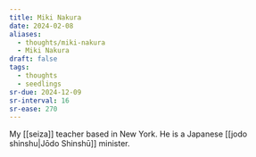 ```yaml
---
title: Miki Nakura
date: 2024-02-08
aliases:
  - thoughts/miki-nakura
  - Miki Nakura
draft: false
tags:
  - thoughts
  - seedlings
sr-due: 2024-12-09
sr-interval: 16
sr-ease: 270
---
```

My [[seiza]] teacher based in New York. He is a Japanese [[jodo shinshu|Jōdo Shinshū]] minister.